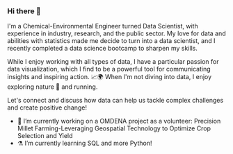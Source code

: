 ### Hi there 👋
I'm a Chemical-Environmental Engineer turned Data Scientist, with experience in industry, research, and the public sector. My love for data and abilities with statistics made me decide to turn into a data scientist, and I recently completed a data science bootcamp to sharpen my skills. 

While I enjoy working with all types of data, I have a particular passion for data visualization, which I find to be a powerful tool for communicating insights and inspiring action. 📈🌍 When I'm not diving into data, I enjoy exploring nature 🍃 and running. 

Let's connect and discuss how data can help us tackle complex challenges and create positive change! 

- 🔭 I’m currently working on a OMDENA project as a volunteer: Precision Millet Farming-Leveraging Geospatial Technology to Optimize Crop Selection and Yield
- ⚗️ I’m currently learning SQL and more Python!

<!--
**CrisVillatoro/CrisVillatoro** is a ✨ _special_ ✨ repository because its `README.md` (this file) appears on your GitHub profile.

Here are some ideas to get you started:

- 🔭 I’m currently working on ...
- 🌱 I’m currently learning ...
- 👯 I’m looking to collaborate on ...
- 🤔 I’m looking for help with ...
- 💬 Ask me about ...
- 📫 How to reach me: ...
- 😄 Pronouns: ...
- ⚡ Fun fact: ...
-->
